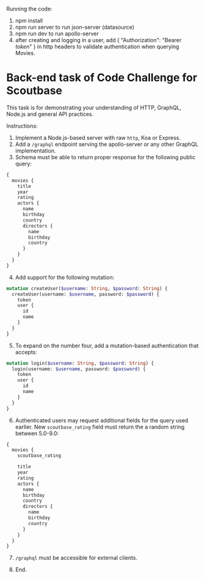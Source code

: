 Running the code:

1. npm install
2. npm run server to run json-server (datasource)
3. npm run dev to run apollo-server
4. after creating and logging in a user, add { "Authorization": "Bearer *token*" } in http headers to validate authentication when querying Movies.

# Back-end task of Code Challenge for Scoutbase

This task is for demonstrating your understanding of HTTP, GraphQL, Node.js and general API practices.

Instructions:

1. Implement a Node.js-based server with raw `http`, Koa or Express.
2. Add a `/graphql` endpoint serving the apollo-server or any other GraphQL implementation.
3. Schema must be able to return proper response for the following public query:

```graphql
{
  movies {
    title
    year
    rating
    actors {
      name
      birthday
      country
      directors {
        name
        birthday
        country
      }
    }
  }
}
```

4. Add support for the following mutation:
```graphql
mutation createUser($username: String, $password: String) {
  createUser(username: $username, password: $password) {
    token
    user {
      id
      name
    }
  }
}
```

5. To expand on the number four, add a mutation-based authentication that accepts:
```graphql
mutation login($username: String, $password: String) {
  login(username: $username, password: $password) {
    token
    user {
      id
      name
    }
  }
}
```

6. Authenticated users may request additional fields for the query used earlier. New `scoutbase_rating` field must return the a random string between 5.0-9.0:

```graphql
{
  movies {
    scoutbase_rating

    title
    year
    rating
    actors {
      name
      birthday
      country
      directors {
        name
        birthday
        country
      }
    }
  }
}
```

7. `/graphql` must be accessible for external clients.

8. End.
